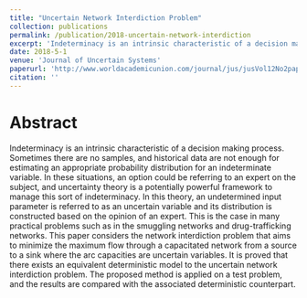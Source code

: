 ```yaml
---
title: "Uncertain Network Interdiction Problem"
collection: publications
permalink: /publication/2018-uncertain-network-interdiction
excerpt: 'Indeterminacy is an intrinsic characteristic of a decision making process. Sometimes there are no samples, and historical data are not enough for estimating an appropriate probability distribution for an indeterminate variable.'
date: 2018-5-1
venue: 'Journal of Uncertain Systems'
paperurl: 'http://www.worldacademicunion.com/journal/jus/jusVol12No2paper05.pdf'
citation: ''
---
```

Abstract
======
  Indeterminacy is an intrinsic characteristic of a decision making process. Sometimes there are no samples, and historical data are not enough for estimating an appropriate probability distribution for an indeterminate variable. In these situations, an option could be referring to an expert on the subject, and uncertainty theory is a potentially powerful framework to manage this sort of indeterminacy. In this theory, an undetermined input parameter is referred to as an uncertain variable and its distribution is constructed based on the opinion of an expert. This is the case in many practical problems such as in the smuggling networks and drug-trafficking networks. This paper considers the network interdiction problem that aims to minimize the maximum flow through a capacitated network from a source to a sink where the arc capacities are uncertain variables. It is proved that there exists an equivalent deterministic model to the uncertain network interdiction problem. The proposed method is applied on a test problem, and the results are compared with the associated deterministic counterpart.

